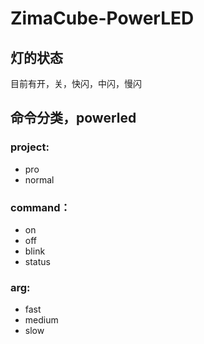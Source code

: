 # ZimaCube-PowerLED


## 灯的状态
目前有开，关，快闪，中闪，慢闪
## 命令分类，powerled <project> <command> <arg>
### project:
- pro
- normal

### command：
- on
- off
- blink
- status

### arg:
- fast
- medium
- slow
